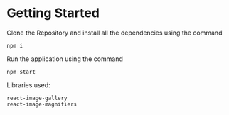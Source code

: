 # Getting Started 

Clone the Repository and install all the dependencies using the command

```
npm i
```

Run the application using the command

```
npm start
```

Libraries used:
```
react-image-gallery
react-image-magnifiers
```
